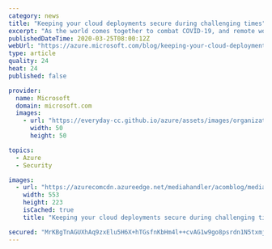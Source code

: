 ```yaml
---
category: news
title: "Keeping your cloud deployments secure during challenging times"
excerpt: "As the world comes together to combat COVID-19, and remote work becomes a critical capability for many companies, customers have asked us how to best maintain the security posture of their cloud assets while enabling more remote workers to access them.\r\n\r\nMisconfiguration of cloud security controls has"
publishedDateTime: 2020-03-25T08:00:12Z
webUrl: "https://azure.microsoft.com/blog/keeping-your-cloud-deployments-secure-during-challenging-times/"
type: article
quality: 24
heat: 24
published: false

provider:
  name: Microsoft
  domain: microsoft.com
  images:
    - url: "https://everyday-cc.github.io/azure/assets/images/organizations/microsoft.com-50x50.jpg"
      width: 50
      height: 50

topics:
  - Azure
  - Security

images:
  - url: "https://azurecomcdn.azureedge.net/mediahandler/acomblog/media/Default/blog/dbf0ab1b-ee96-4bad-87e3-24a8f81f5e8f.png"
    width: 553
    height: 223
    isCached: true
    title: "Keeping your cloud deployments secure during challenging times"

secured: "MrKBgTnAGUXhAq9zxElu5H6X+hTGsfnKbHm4l++cvAG1w9go8psrdn1N5txmj1drtaVM+Rc+XCqqabxgLC/SwyxSCHSLa0xUkBmA+Gx5IBthjZaXRAk0MjLM55QMITuxgHdRDWtZNyaH+CQkjoHYbWthzTN1KfxpK6E9kyJmHC2ecOwfQCI9iE18ADPVaD5xStH00jXLF8xTtESlxrqWAwmvkFCT93EjRmAJmOUBCS94Nu1Op4Efo4aBX+sjoKQlrgENIeJnTuVN+pDvIbo1u1Vrdn8Jd2UqBak1Eekn3nHzRkbUK2MOpDgpV25olXXgrZRTsg1yDTx+mqEQBIaWKw==;VZ2DGVbij7hkI+lzkIDW7w=="
---
```


